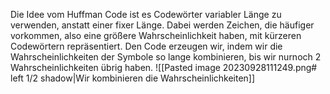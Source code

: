 Die Idee vom Huffman Code ist es Codewörter variabler Länge zu verwenden, anstatt einer fixer Länge. Dabei werden Zeichen, die häufiger vorkommen, also eine größere Wahrscheinlichkeit haben, mit kürzeren Codewörtern repräsentiert.
Den Code erzeugen wir, indem wir die Wahrscheinlichkeiten der Symbole so lange kombinieren, bis wir nurnoch 2 Wahrscheinlichkeiten übrig haben.
![[Pasted image 20230928111249.png# left 1/2 shadow|Wir kombinieren die Wahrscheinlichkeiten]]